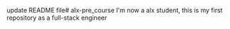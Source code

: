 update README file# alx-pre_course
I'm now a alx student, this is my first repository as a full-stack engineer
